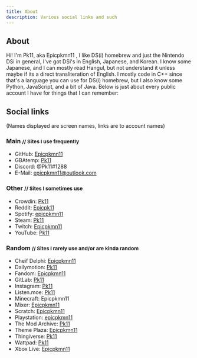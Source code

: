 ```yaml
---
title: About
description: Various social links and such
---
```


## About
Hi! I'm Pk11, aka Epicpkmn11 <!-- and Evie. I'm a trans girl (she/her) -->, I like DS(i) homebrew and just the Nintendo DSi in general, I've got DSi's in English, Japanese, and Korean. I know some Japanese, and I can mostly read Hangul, but not understand it unless maybe if its a direct transliteration of English. I mostly code in C++ since that's a language you can use for DS(i) homebrew, but I also know some Python, JavaScript, and a bit of Java. Below is just about every public account I have for things that I can remember: <!-- Check the comments for my trans-related ones ;P -->

## Social links
(Names displayed are screen names, links are to account names)
### Main <small>// Sites I use frequently</small>
- GitHub: [Epicpkmn11](https://github.com/Epicpkmn11)
- GBAtemp: [Pk11](https://gbatemp.net/members/pk11.494739/)
- Discord: @Pk11#1288 <!--, @Evie11#3666 (I rarely actually check Pk11#1288 anymore... I can't show Evie11#3666 though since its got my name...)-->
- E-Mail: [epicpkmn11@outlook.com](mailto:epicpkmn11@outlook.com)

### Other <small>// Sites I sometimes use</small>
- Crowdin: [Pk11](https://crowdin.com/profile/Pk11)
- Reddit: [Epicpk11](https://www.reddit.com/u/Epicpk11) <!--, [Evie_11](https://www.reddit.com/user/Evie_11/) -->
- Spotify: [epicpkmn11](https://open.spotify.com/user/epicpkmn11)
- Steam: [Pk11](https://steamcommunity.com/id/epicpkmn11/)
- Twitch: [Epicpkmn11](https://www.twitch.tv/Epicpkmn11)
- YouTube: [Pk11](https://www.youtube.com/channel/UCENcUX15ZTBn4Nlrm3fXsVQ)

### Random <small>// Sites I rarely use and/or are kinda random</small>
- Cheif Delphi: [Epicpkmn11](https://www.chiefdelphi.com/u/epicpkmn11/summary)
- Dailymotion: [Pk11](https://www.dailymotion.com/Epicpkmn11music)
- Fandom: [Epicpkmn11](https://dinosaurking.fandom.com/wiki/Message_Wall:Epicpkmn11)
- GitLab: [Pk11](https://gitlab.com/Epicpkmn11)
- Instagram: [Pk11](https://www.instagram.com/epicpkmn11/)
- Listen.moe: [Pk11](https://listen.moe/u/pk11)
- Minecraft: Epicpkmn11
- Mixer: [Epicpkmn11](https://mixer.com/Epicpkmn11)
- Scratch: [Epicpkmn11](https://scratch.mit.edu/users/Epicpkmn11/)
- Playstation: [epicpkmn11](https://my.playstation.com/profile/epicpkmn11)
- The Mod Archive: [Pk11](https://modarchive.org/member.php?92565)
- Theme Plaza: [Epicpkmn11](https://themeplaza.eu/profile/Epicpkmn11)
- Thingiverse: [Pk11](https://www.thingiverse.com/Pk11)
- Wattpad: [Pk11](https://www.wattpad.com/user/Epicpkmn11)
- Xbox Live: [Epicpkmn11](https://account.xbox.com/ja-jp/profile?gamertag=Epicpkmn11)

<!-- ### Sneaky profiles <small>// I see you're checking the code ;P</small> -->
<!-- - AO3: [Evie11](https://archiveofourown.org/users/Evie11) -->
<!-- - MangaDex: [Evie11](https://mangadex.org/user/471397/evie11) -->
<!-- - Scribble Hub: [Evie11](https://www.scribblehub.com/profile/15062/evie11/) -->